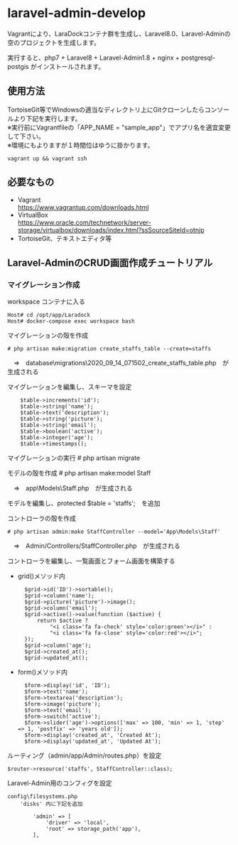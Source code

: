 # laravel-admin-develop  
Vagrantにより、LaraDockコンテナ群を生成し、Laravel8.0、Laravel-Adminの空のプロジェクトを生成します。  
  
実行すると、php7 + Laravel8 + Laravel-Admin1.8 + nginx + postgresql-postgis がインストールされます。


## 使用方法
TortoiseGit等でWindowsの適当なディレクトリ上にGitクローンしたらコンソールより下記を実行します。  
※実行前にVagrantfileの「APP_NAME = "sample_app"」でアプリ名を適宜変更して下さい。  
※環境にもよりますが１時間位はゆうに掛かります。  
```
vagrant up && vagrant ssh
```

## 必要なもの
* Vagrant  
https://www.vagrantup.com/downloads.html
* VirtualBox  
https://www.oracle.com/technetwork/server-storage/virtualbox/downloads/index.html?ssSourceSiteId=otnjp
* TortoiseGit、テキストエディタ等

## Laravel-AdminのCRUD画面作成チュートリアル
### マイグレーション作成
workspace コンテナに入る
  
	Host# cd /opt/app/Laradock
	Host# docker-compose exec workspace bash
	
マイグレーションの殻を作成

    # php artisan make:migration create_staffs_table --create=staffs
    
　⇒　database\migrations\2020_09_14_071502_create_staffs_table.php　が生成される

マイグレーションを編集し、スキーマを設定

```
	$table->increments('id');
	$table->string('name');
	$table->text('description');
	$table->string('picture');
	$table->string('email');
	$table->boolean('active');
	$table->integer('age');
	$table->timestamps();

```
マイグレーションの実行
	# php artisan migrate

モデルの殻を作成
	# php artisan make:model Staff

　⇒　app\Models\Staff.php　が生成される

モデルを編集し、protected $table = 'staffs';　を追加

コントローラの殻を作成

    # php artisan admin:make StaffController --model='App\Models\Staff'

　⇒　Admin/Controllers/StaffController.php　が生成される

コントローラを編集し、一覧画面とフォーム画面を構築する

* grid()メソッド内

	    $grid->id('ID')->sortable();
	    $grid->column('name');
	    $grid->picture('picture')->image();
	    $grid->column('email');
	    $grid->active()->value(function ($active) {
	        return $active ?
	            "<i class='fa fa-check' style='color:green'></i>" :
	            "<i class='fa fa-close' style='color:red'></i>";
	    });
	    $grid->column('age');
	    $grid->created_at();
	    $grid->updated_at();

* form()メソッド内

        $form->display('id', 'ID');
        $form->text('name');
        $form->textarea('description');
        $form->image('picture');
        $form->text('email');
        $form->switch('active');
        $form->slider('age')->options(['max' => 100, 'min' => 1, 'step' => 1, 'postfix' => 'years old']);
        $form->display('created_at', 'Created At');
        $form->display('updated_at', 'Updated At');

ルーティング（admin/app/Admin/routes.php）を設定

    $router->resource('staffs', StaffController::class);

Laravel-Admin用のコンフィグを設定

	config\filesystems.php
	    'disks' 内に下記を追加
	
	        'admin' => [
	            'driver' => 'local',
	            'root' => storage_path('app'),
	        ],
  
  

